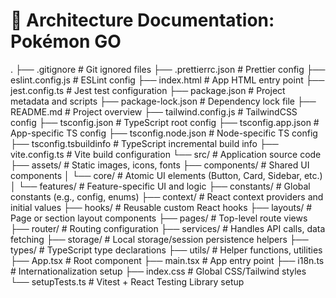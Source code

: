 # 🧱 Architecture Documentation: Pokémon GO

.
├── .gitignore # Git ignored files
├── .prettierrc.json # Prettier config
├── eslint.config.js # ESLint config
├── index.html # App HTML entry point
├── jest.config.ts # Jest test configuration
├── package.json # Project metadata and scripts
├── package-lock.json # Dependency lock file
├── README.md # Project overview
├── tailwind.config.js # TailwindCSS config
├── tsconfig.json # TypeScript root config
├── tsconfig.app.json # App-specific TS config
├── tsconfig.node.json # Node-specific TS config
├── tsconfig.tsbuildinfo # TypeScript incremental build info
├── vite.config.ts # Vite build configuration
└── src/ # Application source code
├── assets/ # Static images, icons, fonts
├── components/ # Shared UI components
│ └── core/ # Atomic UI elements (Button, Card, Sidebar, etc.)
│ └── features/ # Feature-specific UI and logic
├── constants/ # Global constants (e.g., config, enums)
├── context/ # React context providers and initial values
├── hooks/ # Reusable custom React hooks
├── layouts/ # Page or section layout components
├── pages/ # Top-level route views
├── router/ # Routing configuration
├── services/ # Handles API calls, data fetching
├── storage/ # Local storage/session persistence helpers
├── types/ # TypeScript type declarations
├── utils/ # Helper functions, utilities
├── App.tsx # Root component
├── main.tsx # App entry point
├── i18n.ts # Internationalization setup
├── index.css # Global CSS/Tailwind styles
└── setupTests.ts # Vitest + React Testing Library setup
